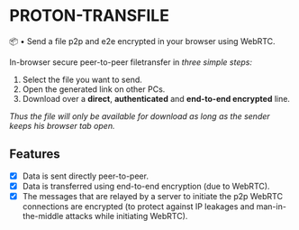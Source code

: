 # PROTON-TRANSFILE
📦 • Send a file p2p and e2e encrypted in your browser using WebRTC.

In-browser secure peer-to-peer filetransfer in *three simple steps:*

1. Select the file you want to send.
2. Open the generated link on other PCs.
3. Download over a **direct**, **authenticated** and **end-to-end encrypted** line.

*Thus the file will only be available for download as long as the sender keeps his browser tab open.*
## Features

- [x] Data is sent directly peer-to-peer.
- [x] Data is transferred using end-to-end encryption (due to WebRTC).
- [x] The messages that are relayed by a server to initiate the p2p WebRTC connections are encrypted (to protect against IP leakages and man-in-the-middle attacks while initiating WebRTC).
